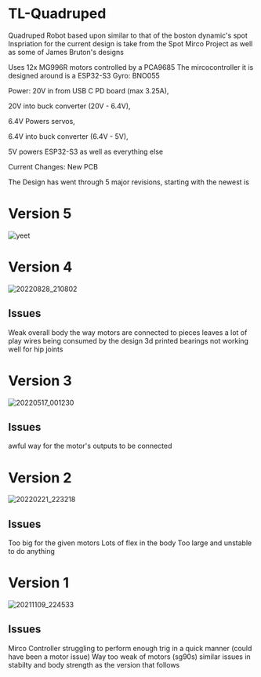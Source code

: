 # TL-Quadruped
Quadruped Robot based upon similar to that of the boston dynamic's spot
Inspriation for the current design is take from the Spot Mirco Project as well as some of James Bruton's designs

Uses 12x MG996R motors controlled by a PCA9685
The mircocontroller it is designed around is a ESP32-S3
Gyro: BNO055

Power:
20V in from USB C PD board (max 3.25A),

20V into buck converter (20V - 6.4V),

6.4V Powers servos,

6.4V into buck converter (6.4V - 5V),

5V powers ESP32-S3 as well as everything else

Current Changes: New PCB


The Design has went through 5 major revisions, starting with the newest is 
# Version 5
![yeet](https://user-images.githubusercontent.com/15756211/226653216-69dbfabc-1a9a-4a78-b281-26a315f22245.jpg)




# Version 4
![20220828_210802](https://user-images.githubusercontent.com/15756211/221730226-4fbdf62b-3c94-46ec-b05f-481931281b5a.jpg)

## Issues
Weak overall body
the way motors are connected to pieces leaves a lot of play
wires being consumed by the design
3d printed bearings not working well for hip joints

# Version 3
![20220517_001230](https://user-images.githubusercontent.com/15756211/221730566-71d9c5f6-14c3-4a44-a9af-61d5357af755.jpg)

## Issues
awful way for the motor's outputs to be connected

# Version 2
![20220221_223218](https://user-images.githubusercontent.com/15756211/221730659-7e29562d-d5d2-4009-89f7-66db6911ea2f.jpg)

## Issues
Too big for the given motors
Lots of flex in the body
Too large and unstable to do anything

# Version 1
![20211109_224533](https://user-images.githubusercontent.com/15756211/221730854-8c0e765d-71b7-4a99-bce5-fe729e7d66ee.jpg)

## Issues
Mirco Controller struggling to perform enough trig in a quick manner (could have been a motor issue)
Way too weak of motors (sg90s)
similar issues in stabilty and body strength as the version that follows


